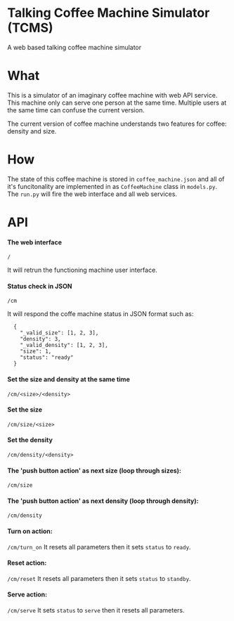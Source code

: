 # Talking Coffee Machine Simulator (TCMS)
A web based talking coffee machine simulator


# What
This is a simulator of an imaginary coffee machine with web API service. This machine only can serve one person at the same time. Multiple users at the same time can confuse the current version.

The current version of coffee machine understands two features for coffee: density and size. 

# How
The state of this coffee machine is stored in `coffee_machine.json` and all of it's funcitonality are implemented in as `CoffeeMachine` class in `models.py`. The `run.py` will fire the web interface and all web services. 

# API

#### The web interface
`/`

It will retrun the functioning machine user interface.

#### Status check in JSON
`/cm`

It will respond the coffe machine status in JSON format such as:
```
  {
    "_valid_size": [1, 2, 3],
    "density": 3,
    "_valid_density": [1, 2, 3],
    "size": 1,
    "status": "ready"
  }
```

#### Set the size and density at the same time
`/cm/<size>/<density>`

#### Set the size 
`/cm/size/<size>`

#### Set the density
`/cm/density/<density>`

#### The 'push button action' as next size (loop through sizes):
`/cm/size`

#### The 'push button action' as next density (loop through density):
`/cm/density`

#### Turn on action:
`/cm/turn_on`
It resets all parameters then it sets `status` to `ready`.

#### Reset action:
`/cm/reset`
It resets all parameters then it sets `status` to `standby`.

#### Serve action:
`/cm/serve`
It sets `status` to `serve` then it resets all parameters.
